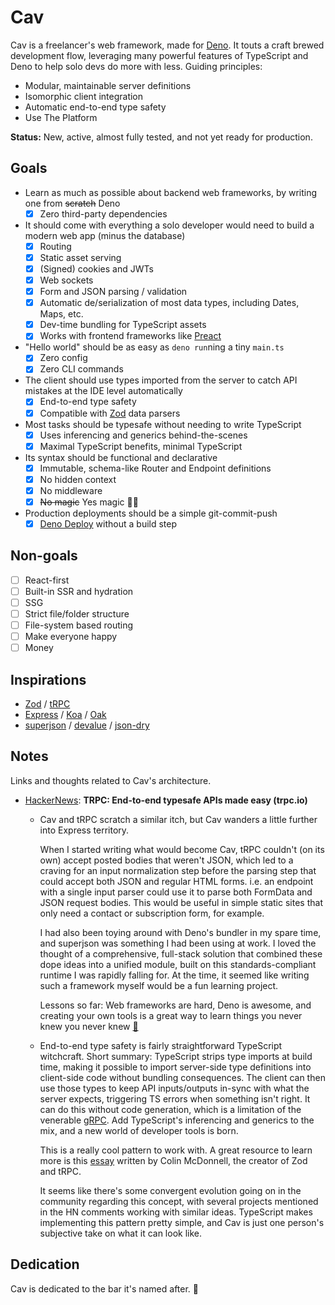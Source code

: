 # Cav

Cav is a freelancer's web framework, made for [Deno](https://deno.land). It
touts a craft brewed development flow, leveraging many powerful features of
TypeScript and Deno to help solo devs do more with less. Guiding principles:

- Modular, maintainable server definitions
- Isomorphic client integration
- Automatic end-to-end type safety
- Use The Platform

**Status:** New, active, almost fully tested, and not yet ready for production.

## Goals

- Learn as much as possible about backend web frameworks, by writing one from
  ~~scratch~~ Deno
  - [x] Zero third-party dependencies
- It should come with everything a solo developer would need to build a modern
  web app (minus the database)
  - [x] Routing
  - [x] Static asset serving
  - [x] (Signed) cookies and JWTs
  - [x] Web sockets
  - [x] Form and JSON parsing / validation
  - [x] Automatic de/serialization of most data types, including Dates, Maps,
        etc.
  - [x] Dev-time bundling for TypeScript assets
  - [x] Works with frontend frameworks like [Preact](https://preactjs.com)
- "Hello world" should be as easy as `deno run`ning a tiny `main.ts`
  - [x] Zero config
  - [x] Zero CLI commands
- The client should use types imported from the server to catch API mistakes at
  the IDE level automatically
  - [x] End-to-end type safety
  - [x] Compatible with [Zod](https://github.com/colinhacks/zod) data parsers
- Most tasks should be typesafe without needing to write TypeScript
  - [x] Uses inferencing and generics behind-the-scenes
  - [x] Maximal TypeScript benefits, minimal TypeScript
- Its syntax should be functional and declarative
  - [x] Immutable, schema-like Router and Endpoint definitions
  - [x] No hidden context
  - [x] No middleware
  - [x] ~~No magic~~ Yes magic 🧙‍♂️
- Production deployments should be a simple git-commit-push
  - [x] [Deno Deploy](https://deno.com) without a build step

## Non-goals

- [ ] React-first
- [ ] Built-in SSR and hydration
- [ ] SSG
- [ ] Strict file/folder structure
- [ ] File-system based routing
- [ ] Make everyone happy
- [ ] Money

## Inspirations

- [Zod](https://github.com/colinhacks/zod) / [tRPC](https://trpc.io)
- [Express](https://expressjs.com/) / [Koa](https://koajs.com/) /
  [Oak](https://oakserver.github.io/oak/)
- [superjson](https://github.com/blitz-js/superjson) /
  [devalue](https://github.com/Rich-Harris/devalue) /
  [json-dry](https://github.com/11ways/json-dry)

## Notes

Links and thoughts related to Cav's architecture.

- [HackerNews](https://news.ycombinator.com/item?id=31285827): **TRPC: End-to-end typesafe APIs made easy (trpc.io)**
  - Cav and tRPC scratch a similar itch, but Cav wanders a little further into
    Express territory.
    
    When I started writing what would become Cav, tRPC couldn't (on its own)
    accept posted bodies that weren't JSON, which led to a craving for an input
    normalization step before the parsing step that could accept both JSON and
    regular HTML forms. i.e. an endpoint with a single input parser could use it
    to parse both FormData and JSON request bodies. This would be useful in
    simple static sites that only need a contact or subscription form, for
    example.
    
    I had also been toying around with Deno's bundler in my spare time, and
    superjson was something I had been using at work. I loved the thought of a
    comprehensive, full-stack solution that combined these dope ideas into a
    unified module, built on this standards-compliant runtime I was rapidly
    falling for. At the time, it seemed like writing such a framework myself
    would be a fun learning project.

    Lessons so far: Web frameworks are hard, Deno is awesome, and creating your
    own tools is a great way to learn things you never knew you never knew [🍃](https://www.youtube.com/watch?v=O9MvdMqKvpU)
  - End-to-end type safety is fairly straightforward TypeScript witchcraft.
    Short summary: TypeScript strips type imports at build time, making it
    possible to import server-side type definitions into client-side code
    without bundling consequences. The client can then use those types to keep
    API inputs/outputs in-sync with what the server expects, triggering TS
    errors when something isn't right. It can do this without code generation,
    which is a limitation of the venerable [gRPC](https://grpc.io/). Add
    TypeScript's inferencing and generics to the mix, and a new world of
    developer tools is born.
    
    This is a really cool pattern to work with. A great resource to learn more
    is this [essay](https://colinhacks.com/essays/painless-typesafety) written
    by Colin McDonnell, the creator of Zod and tRPC.
    
    It seems like there's some convergent evolution going on in the community
    regarding this concept, with several projects mentioned in the HN comments
    working with similar ideas. TypeScript makes implementing this pattern
    pretty simple, and Cav is just one person's subjective take on what it can
    look like.

## Dedication

Cav is dedicated to the bar it's named after. 🍻